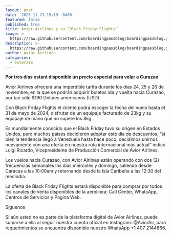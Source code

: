 ```yaml
---
layout: post
date: '2023-11-23 19:19 -0400'
featured: false
published: true
title: Avior Airlines y su “Black Friday Flights”
image: >-
  https://raw.githubusercontent.com/boardingpassblog/boardingpassblog.github.io/main/assets/images/1Avior_curazao.jpg
description: >-
  https://raw.githubusercontent.com/boardingpassblog/boardingpassblog.github.io/main/assets/images/1Avior_curazao.jpg
author: Avior Airlines
categories:
  - enterate
---
```

**Por tres días estará disponible un precio especial para volar a Curazao**

Avior Airlines ofrecerá una imperdible tarifa durante los días 24, 25 y 26 de noviembre, en la que se podrán adquirir boletos ida y vuelta hacia Curazao, por tan sólo $190 Dólares americanos (USD).

Con Black Friday Flights el cliente podrá escoger la fecha del vuelo hasta el 31 de mayo de 2024, disfrutar de un equipaje facturado de 23kg y su equipaje de mano que no supere los 8kg.

Es mundialmente conocido que el Black Friday tuvo su origen en Estados Unidos, pero muchos países decidieron adoptar este día de descuentos, “si bien la tendencia llegó a Venezuela hasta hace poco, decidimos unirnos nuevamente con una oferta en nuestra ruta internacional más actual” indicó Luigi Ricardo, Vicepresidente de Producción Comercial de Avior Airlines.

Los vuelos hacia Curazao, con Avior Airlines están operando con dos (2) frecuencias semanales los días miércoles y domingo, saliendo desde Caracas a las 10:00am y retornando desde la Isla Caribeña a las 12:30 del mediodía.

La oferta de Black Friday Flights estará disponible para comprar por todos los canales de venta disponibles de la aerolínea: Call Center, WhatsApp, Centros de Servicios y Pagina Web.

Síguenos

Si aún usted no es parte de la plataforma digital de Avior Airlines, puede sumarse a ella al seguir nuestra cuenta oficial en Instagram: @AviorAir, para requerimientos se encuentra disponible nuestro WhatsApp +1 407 2144866.
